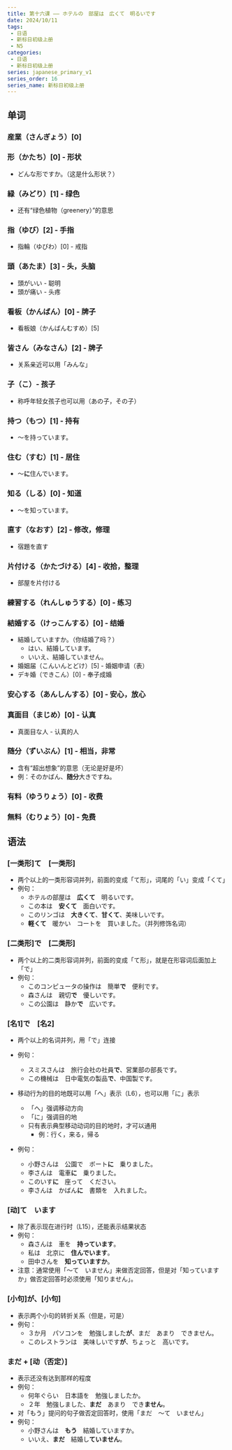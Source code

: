 ```yaml
---
title: 第十六课 —— ホテルの　部屋は　広くて　明るいです
date: 2024/10/11
tags:
 - 日语
 - 新标日初级上册
 - N5
categories:
 - 日语
 - 新标日初级上册
series: japanese_primary_v1
series_order: 16
series_name: 新标日初级上册
---
```


## 单词

### 産業（さんぎょう）\[0\]

### 形（かたち）\[0\] - 形状

+ どんな形ですか。（这是什么形状？）

### 緑（みどり）\[1\] - 绿色

+ 还有“绿色植物（greenery）”的意思

### 指（ゆび）\[2\] - 手指

+ 指輪（ゆびわ）\[0\] - 戒指

### 頭（あたま）\[3\] - 头，头脑

+ 頭がいい - 聪明
+ 頭が痛い - 头疼

### 看板（かんばん）\[0\] - 牌子

+ 看板娘（かんばんむすめ）\[5\]

### 皆さん（みなさん）\[2\] - 牌子

+ 关系亲近可以用「みんな」

### 子（こ）- 孩子

+ 称呼年轻女孩子也可以用（あの子，その子）

### 持つ（もつ）\[1\] - 持有

+ ～を持っています。

### 住む（すむ）\[1\] - 居住

+ ～**に**住んでいます。

### 知る（しる）\[0\] - 知道

+ ～を知っています。

### 直す（なおす）\[2\] - 修改，修理

+ 宿題を直す

### 片付ける（かたづける）\[4\] - 收拾，整理

+ 部屋を片付ける

### 練習する（れんしゅうする）\[0\] - 练习

### 結婚する（けっこんする）\[0\] - 结婚

+ 結婚していますか。（你结婚了吗？）
  + はい、結婚しています。
  + いいえ、結婚していません。
+ 婚姻届（こんいんとどけ）\[5\] - 婚姻申请（表）
+ デキ婚（できこん）\[0\] - 奉子成婚

### 安心する（あんしんする）\[0\] - 安心，放心

### 真面目（まじめ）\[0\] - 认真

+ 真面目な人 - 认真的人

### 随分（ずいぶん）\[1\] - 相当，非常

+ 含有“超出想象”的意思（无论是好是坏）
+ 例：そのかばん、**随分**大きですね。

### 有料（ゆうりょう）\[0\] - 收费

### 無料（むりょう）\[0\] - 免费

## 语法

### \[一类形\]て　\[一类形\]

+ 两个以上的一类形容词并列，前面的变成「て形」，词尾的「い」变成「くて」
+ 例句：
  + ホテルの部屋は　**広くて**　明るいです。
  + この本は　**安くて**　面白いです。
  + このリンゴは　**大きくて**、**甘くて**、美味しいです。
  + **軽くて**　暖かい　コートを　買いました。（并列修饰名词）

### \[二类形\]で　\[二类形\]

+ 两个以上的二类形容词并列，前面的变成「て形」，就是在形容词后面加上「で」
+ 例句：
  + このコンピュータの操作は　簡単**で**　便利です。
  + 森さんは　親切**で**　優しいです。
  + この公園は　静か**で**　広いです。

### \[名1\]で　\[名2\]

+ 两个以上的名词并列，用「で」连接

+ 例句：

  + スミスさんは　旅行会社の社員**で**、営業部の部長です。
  + この機械は　日中電気の製品**で**、中国製です。
+ 移动行为的目的地既可以用「へ」表示（L6），也可以用「に」表示

  + 「へ」强调移动方向
  + 「に」强调目的地
  + 只有表示典型移动动词的目的地时，才可以通用
    + 例：行く，来る，帰る
+ 例句：

  + 小野さんは　公園で　ボート**に**　乗りました。
  + 李さんは　電車**に**　乗りました。
  + このいす**に**　座って　ください。
  + 李さんは　かばん**に**　書類を　入れました。

### \[动\]て　います

+ 除了表示现在进行时（L15），还能表示结果状态
+ 例句：
  + 森さんは　車を　**持っています**。
  + 私は　北京に　**住んでいます**。
  + 田中さんを　**知っていますか**。
+ 注意：通常使用「～て　いません」来做否定回答，但是对「知っていますか」做否定回答时必须使用「知りません」。

### \[小句\]が、\[小句\]

+ 表示两个小句的转折关系（但是，可是）
+ 例句：
  + ３か月　パソコンを　勉強しました**が**、まだ　あまり　できません。
  + このレストランは　美味しいです**が**、ちょっと　高いです。

### まだ + \[动（否定）\]

+ 表示还没有达到那样的程度
+ 例句：
  + 何年ぐらい　日本語を　勉強しましたか。
  + ２年　勉強しました、**まだ**　あまり　でき**ません**。
+ 对「もう」提问的句子做否定回答时，使用「まだ　～て　いません」
+ 例句：
  + 小野さんは　**もう**　結婚していますか。
  + いいえ、**まだ**　結婚し**ていません**。
